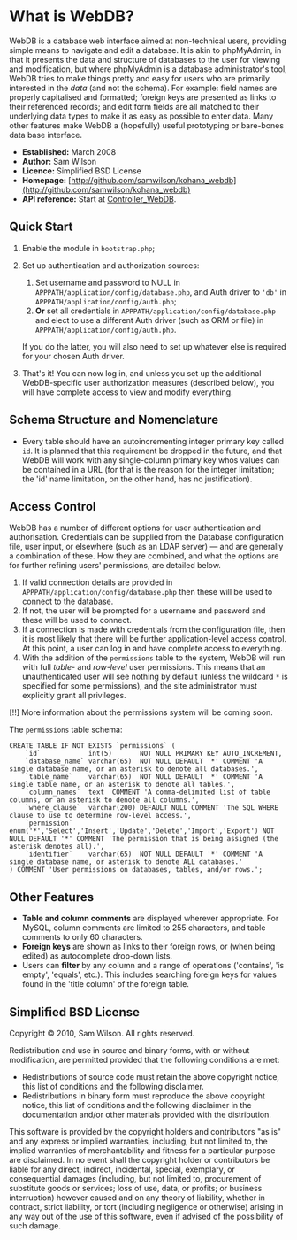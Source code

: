 # What is WebDB?

WebDB is a database web interface aimed at non-technical users, providing simple
means to navigate and edit a database.  It is akin to phpMyAdmin, in that it
presents the data and structure of databases to the user for viewing and
modification, but where phpMyAdmin is a database administrator's tool, WebDB
tries to make things pretty and easy for users who are primarily interested in
the *data* (and not the schema).  For example: field names are properly
capitalised and formatted; foreign keys are presented as links to their referenced
records; and edit form fields are all matched to their underlying data types to
make it as easy as possible to enter data.  Many other features make WebDB a
(hopefully) useful prototyping or bare-bones data base interface.

* **Established:** March 2008
* **Author:** Sam Wilson
* **Licence:** Simplified BSD License
* **Homepage:** [http://github.com/samwilson/kohana_webdb](http://github.com/samwilson/kohana_webdb)
* **API reference:** Start at [Controller_WebDB](api/Controller_WebDB).

## Quick Start

1. Enable the module in `bootstrap.php`;
2. Set up authentication and authorization sources:
   1. Set username and password to NULL in `APPPATH/application/config/database.php`,
      and Auth driver to `'db'` in `APPPATH/application/config/auth.php`;
   2. **Or** set all credentials in `APPPATH/application/config/database.php`
      and elect to use a different Auth driver (such as ORM or file) in
      `APPPATH/application/config/auth.php`.

   If you do the latter, you will also need to set up whatever else is required
   for your chosen Auth driver.
3. That's it!  You can now log in, and unless you set up the additional
   WebDB-specific user authorization measures (described below), you will have
   complete access to view and modify everything.

## Schema Structure and Nomenclature

* Every table should have an autoincrementing integer primary key called `id`.
  It is planned that this requirement be dropped in the future, and that WebDB
  will work with any single-column primary key whos values can be contained in a
  URL (for that is the reason for the integer limitation; the 'id' name
  limitation, on the other hand, has no justification).

## Access Control

WebDB has a number of different options for user authentication and
authorisation.  Credentials can be supplied from the Database configuration
file, user input, or elsewhere (such as an LDAP server) — and are generally a
combination of these.  How they are combined, and what the options are for
further refining users' permissions, are detailed below.

1. If valid connection details are provided in
   `APPPATH/application/config/database.php` then these will be used to connect
   to the database.
2. If not, the user will be prompted for a username and password and these will
   be used to connect.
3. If a connection is made with credentials from the configuration file, then it
   is most likely that there will be further application-level access control.
   At this point, a user can log in and have complete access to everything.
4. With the addition of the `permissions` table to the system, WebDB
   will run with full *table-* and *row-level* user permissions.  This means
   that an unauthenticated user will see nothing by default (unless the wildcard
  `*` is specified for some permissions), and the site administrator must
   explicitly grant all privileges.

[!!] More information about the permissions system will be coming soon.

The `permissions` table schema:

    CREATE TABLE IF NOT EXISTS `permissions` (
        `id`            int(5)       NOT NULL PRIMARY KEY AUTO_INCREMENT,
        `database_name` varchar(65)  NOT NULL DEFAULT '*' COMMENT 'A single database name, or an asterisk to denote all databases.',
        `table_name`    varchar(65)  NOT NULL DEFAULT '*' COMMENT 'A single table name, or an asterisk to denote all tables.',
        `column_names`  text  COMMENT 'A comma-delimited list of table columns, or an asterisk to denote all columns.',
        `where_clause`  varchar(200) DEFAULT NULL COMMENT 'The SQL WHERE clause to use to determine row-level access.',
        `permission`    enum('*','Select','Insert','Update','Delete','Import','Export') NOT NULL DEFAULT '*' COMMENT 'The permission that is being assigned (the asterisk denotes all).',
        `identifier`    varchar(65)  NOT NULL DEFAULT '*' COMMENT 'A single database name, or asterisk to denote ALL databases.'
    ) COMMENT 'User permissions on databases, tables, and/or rows.';

## Other Features

* **Table and column comments** are displayed wherever appropriate.  For MySQL,
  column comments are limited to 255 characters, and table comments to only 60
  characters.
* **Foreign keys** are shown as links to their foreign rows, or (when being edited)
  as autocomplete drop-down lists.
* Users can **filter** by any column and a range of operations ('contains',
  'is empty', 'equals', etc.).  This includes searching foreign keys for values
  found in the 'title column' of the foreign table.

## Simplified BSD License

Copyright &copy; 2010, Sam Wilson.  All rights reserved.

Redistribution and use in source and binary forms, with or without modification,
are permitted provided that the following conditions are met:

* Redistributions of source code must retain the above copyright notice, this
  list of conditions and the following disclaimer.
* Redistributions in binary form must reproduce the above copyright notice, this
  list of conditions and the following disclaimer in the documentation and/or
  other materials provided with the distribution.

This software is provided by the copyright holders and contributors "as is" and
any express or implied warranties, including, but not limited to, the implied
warranties of merchantability and fitness for a particular purpose are
disclaimed. In no event shall the copyright holder or contributors be liable for
any direct, indirect, incidental, special, exemplary, or consequential damages
(including, but not limited to, procurement of substitute goods or services;
loss of use, data, or profits; or business interruption) however caused and on
any theory of liability, whether in contract, strict liability, or tort
(including negligence or otherwise) arising in any way out of the use of this
software, even if advised of the possibility of such damage.